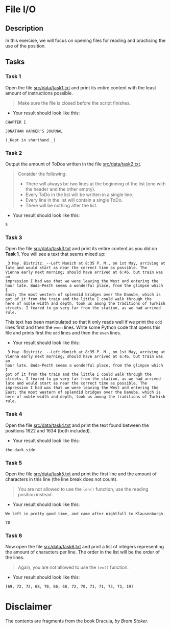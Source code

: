 # File I/O

## Description

In this exercise, we will focus on opening files for reading and practicing the use of the position.

##

## Tasks

###

### Task 1

Open the file [src/data/task1.txt](src/data/task1.txt) and print its entire content with the least amount of instructions possible.

> Make sure the file is closed before the script finishes.

- Your result should look like this:

```
CHAPTER I

JONATHAN HARKER'S JOURNAL

(_Kept in shorthand._)
```

###

### Task 2

Output the amount of ToDos written in the file [src/data/task2.txt](src/data/task2.txt).

> Consider the following:
> - There will always be two lines at the beginning of the list (one with the header and the other empty).
> - Every ToDo in the list will be written in a single line.
> - Every line in the list will contain a single ToDo.
> - There will be nothing after the list.

- Your result should look like this:

```
5
```

###

### Task 3

Open the file [src/data/task3.txt](src/data/task3.txt) and print its entire content as you did on **Task 1**. You will see a text that seems mixed up:

```
_3 May. Bistritz._--Left Munich at 8:35 P. M., on 1st May, arriving at
late and would start as near the correct time as possible. The
Vienna early next morning; should have arrived at 6:46, but train was an
impression I had was that we were leaving the West and entering the
hour late. Buda-Pesth seems a wonderful place, from the glimpse which I
East; the most western of splendid bridges over the Danube, which is
got of it from the train and the little I could walk through the
here of noble width and depth, took us among the traditions of Turkish
streets. I feared to go very far from the station, as we had arrived
rule.
```

This text has been manipulated so that it only reads well if we print the `odd` lines first and then the `even` lines. Write some Python code that opens this file and prints first the `odd` lines and then the `even` lines.

- Your result should look like this:

```
_3 May. Bistritz._--Left Munich at 8:35 P. M., on 1st May, arriving at
Vienna early next morning; should have arrived at 6:46, but train was an
hour late. Buda-Pesth seems a wonderful place, from the glimpse which I
got of it from the train and the little I could walk through the
streets. I feared to go very far from the station, as we had arrived
late and would start as near the correct time as possible. The
impression I had was that we were leaving the West and entering the
East; the most western of splendid bridges over the Danube, which is
here of noble width and depth, took us among the traditions of Turkish
rule.
```

###

### Task 4

Open the file [src/data/task4.txt](src/data/task4.txt) and print the text found between the positions 1622 and 1634 (both included).

- Your result should look like this:

```
the dark side
```

###

### Task 5

Open the file [src/data/task5.txt](src/data/task5.txt) and print the first line and the amount of characters in this line (the line break does not count).

> You are not allowed to use the `len()` function, use the reading position instead.

- Your result should look like this:

```
We left in pretty good time, and came after nightfall to Klausenburgh.

70
```

###

### Task 6

Now open the file [src/data/task6.txt](src/data/task6.txt) and print a list of integers representing the amount of characters per line. The order in the list will be the order of the lines.

> Again, you are not allowed to use the `len()` function.

- Your result should look like this:

```
[69, 72, 72, 68, 70, 66, 68, 72, 70, 71, 71, 73, 73, 19]
```

#

# Disclaimer

The contents are fragments from the book Dracula, *by Bram Stoker*.
